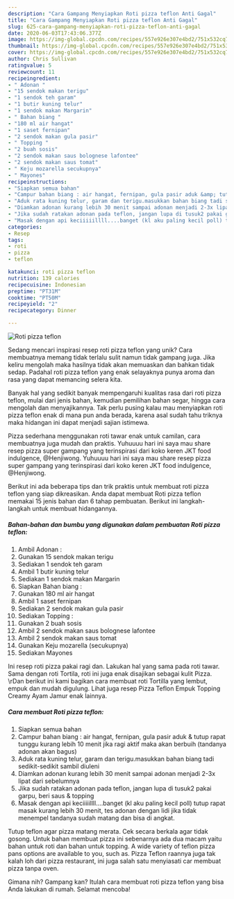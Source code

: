 ```yaml
---
description: "Cara Gampang Menyiapkan Roti pizza teflon Anti Gagal"
title: "Cara Gampang Menyiapkan Roti pizza teflon Anti Gagal"
slug: 625-cara-gampang-menyiapkan-roti-pizza-teflon-anti-gagal
date: 2020-06-03T17:43:06.377Z
image: https://img-global.cpcdn.com/recipes/557e926e307e4bd2/751x532cq70/roti-pizza-teflon-foto-resep-utama.jpg
thumbnail: https://img-global.cpcdn.com/recipes/557e926e307e4bd2/751x532cq70/roti-pizza-teflon-foto-resep-utama.jpg
cover: https://img-global.cpcdn.com/recipes/557e926e307e4bd2/751x532cq70/roti-pizza-teflon-foto-resep-utama.jpg
author: Chris Sullivan
ratingvalue: 5
reviewcount: 11
recipeingredient:
- " Adonan "
- "15 sendok makan terigu"
- "1 sendok teh garam"
- "1 butir kuning telur"
- "1 sendok makan Margarin"
- " Bahan biang "
- "180 ml air hangat"
- "1 saset fernipan"
- "2 sendok makan gula pasir"
- " Topping "
- "2 buah sosis"
- "2 sendok makan saus bolognese lafontee"
- "2 sendok makan saus tomat"
- " Keju mozarella secukupnya"
- " Mayones"
recipeinstructions:
- "Siapkan semua bahan"
- "Campur bahan biang : air hangat, fernipan, gula pasir aduk &amp; tutup rapat tunggu kurang lebih 10 menit jika ragi aktif maka akan berbuih (tandanya adonan akan bagus)"
- "Aduk rata kuning telur, garam dan terigu.masukkan bahan biang tadi sedikit-sedikit sambil diuleni"
- "Diamkan adonan kurang lebih 30 menit sampai adonan menjadi 2-3x lipat dari sebelumnya"
- "Jika sudah ratakan adonan pada teflon, jangan lupa di tusuk2 pakai garpu, beri saus &amp; topping"
- "Masak dengan api keciiiiillll....banget (kl aku paling kecil poll) tutup rapat masak kurang lebih 30 menit, tes adonan dengan lidi jika tidak menempel tandanya sudah matang dan bisa di angkat."
categories:
- Resep
tags:
- roti
- pizza
- teflon

katakunci: roti pizza teflon 
nutrition: 139 calories
recipecuisine: Indonesian
preptime: "PT31M"
cooktime: "PT50M"
recipeyield: "2"
recipecategory: Dinner

---
```



![Roti pizza teflon](https://img-global.cpcdn.com/recipes/557e926e307e4bd2/751x532cq70/roti-pizza-teflon-foto-resep-utama.jpg)

Sedang mencari inspirasi resep roti pizza teflon yang unik? Cara membuatnya memang tidak terlalu sulit namun tidak gampang juga. Jika keliru mengolah maka hasilnya tidak akan memuaskan dan bahkan tidak sedap. Padahal roti pizza teflon yang enak selayaknya punya aroma dan rasa yang dapat memancing selera kita.

Banyak hal yang sedikit banyak mempengaruhi kualitas rasa dari roti pizza teflon, mulai dari jenis bahan, kemudian pemilihan bahan segar, hingga cara mengolah dan menyajikannya. Tak perlu pusing kalau mau menyiapkan roti pizza teflon enak di mana pun anda berada, karena asal sudah tahu triknya maka hidangan ini dapat menjadi sajian istimewa.

Pizza sederhana menggunakan roti tawar enak untuk camilan, cara membuatnya juga mudah dan praktis. Yuhuuuu hari ini saya mau share resep pizza super gampang yang terinspirasi dari koko keren JKT food indulgence, @Henjiwong. Yuhuuuu hari ini saya mau share resep pizza super gampang yang terinspirasi dari koko keren JKT food indulgence, @Henjiwong.


Berikut ini ada beberapa tips dan trik praktis untuk membuat roti pizza teflon yang siap dikreasikan. Anda dapat membuat Roti pizza teflon memakai 15 jenis bahan dan 6 tahap pembuatan. Berikut ini langkah-langkah untuk membuat hidangannya.

<!--inarticleads1-->

##### Bahan-bahan dan bumbu yang digunakan dalam pembuatan Roti pizza teflon:

1. Ambil  Adonan :
1. Gunakan 15 sendok makan terigu
1. Sediakan 1 sendok teh garam
1. Ambil 1 butir kuning telur
1. Sediakan 1 sendok makan Margarin
1. Siapkan  Bahan biang :
1. Gunakan 180 ml air hangat
1. Ambil 1 saset fernipan
1. Sediakan 2 sendok makan gula pasir
1. Sediakan  Topping :
1. Gunakan 2 buah sosis
1. Ambil 2 sendok makan saus bolognese lafontee
1. Ambil 2 sendok makan saus tomat
1. Gunakan  Keju mozarella (secukupnya)
1. Sediakan  Mayones


Ini resep roti pizza pakai ragi dan. Lakukan hal yang sama pada roti tawar. Sama dengan roti Tortila, roti ini juga enak disajikan sebagai kulit Pizza. \rDan berikut ini kami bagikan cara membuat roti Tortilla yang lembut, empuk dan mudah digulung. Lihat juga resep Pizza Teflon Empuk Topping Creamy Ayam Jamur enak lainnya. 

<!--inarticleads2-->

##### Cara membuat Roti pizza teflon:

1. Siapkan semua bahan
1. Campur bahan biang : air hangat, fernipan, gula pasir aduk &amp; tutup rapat tunggu kurang lebih 10 menit jika ragi aktif maka akan berbuih (tandanya adonan akan bagus)
1. Aduk rata kuning telur, garam dan terigu.masukkan bahan biang tadi sedikit-sedikit sambil diuleni
1. Diamkan adonan kurang lebih 30 menit sampai adonan menjadi 2-3x lipat dari sebelumnya
1. Jika sudah ratakan adonan pada teflon, jangan lupa di tusuk2 pakai garpu, beri saus &amp; topping
1. Masak dengan api keciiiiillll....banget (kl aku paling kecil poll) tutup rapat masak kurang lebih 30 menit, tes adonan dengan lidi jika tidak menempel tandanya sudah matang dan bisa di angkat.


Tutup teflon agar pizza matang merata. Cek secara berkala agar tidak gosong. Untuk bahan membuat pizza ini sebenarnya ada dua macam yaitu bahan untuk roti dan bahan untuk topping. A wide variety of teflon pizza pans options are available to you, such as. Pizza Teflon raannya juga tak kalah loh dari pizza restaurant, ini juga salah satu menyiasati car membuat pizza tanpa oven. 

Gimana nih? Gampang kan? Itulah cara membuat roti pizza teflon yang bisa Anda lakukan di rumah. Selamat mencoba!
